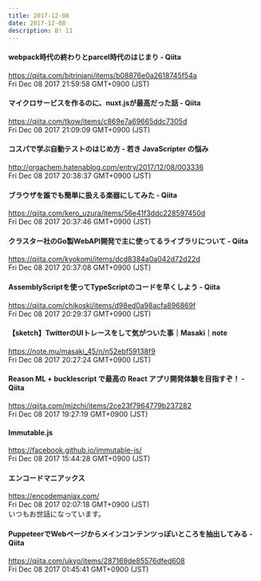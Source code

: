 ```yaml
---
title: 2017-12-08
date: 2017-12-08
description: B! 11
---
```


#### webpack時代の終わりとparcel時代のはじまり - Qiita
https://qiita.com/bitrinjani/items/b08876e0a2618745f54a<br>
Fri Dec 08 2017 21:59:58 GMT+0900 (JST)<br>


#### マイクロサービスを作るのに、nuxt.jsが最高だった話 - Qiita
https://qiita.com/tkow/items/c869e7a69665ddc7305d<br>
Fri Dec 08 2017 21:09:09 GMT+0900 (JST)<br>


#### コスパで学ぶ自動テストのはじめ方 - 若き JavaScripter の悩み
http://orgachem.hatenablog.com/entry/2017/12/08/003336<br>
Fri Dec 08 2017 20:38:37 GMT+0900 (JST)<br>


#### ブラウザを誰でも簡単に扱える楽器にしてみた - Qiita
https://qiita.com/kero_uzura/items/56e41f3ddc228597450d<br>
Fri Dec 08 2017 20:37:46 GMT+0900 (JST)<br>


#### クラスター社のGo製WebAPI開発で主に使ってるライブラリについて - Qiita
https://qiita.com/kyokomi/items/dcd8384a0a042d72d22d<br>
Fri Dec 08 2017 20:37:08 GMT+0900 (JST)<br>


#### AssemblyScriptを使ってTypeScriptのコードを早くしよう - Qiita
https://qiita.com/chikoski/items/d98ed0a98acfa896869f<br>
Fri Dec 08 2017 20:29:37 GMT+0900 (JST)<br>


#### 【sketch】TwitterのUIトレースをして気がついた事｜Masaki｜note
https://note.mu/masaki_45/n/n52ebf59138f9<br>
Fri Dec 08 2017 20:27:24 GMT+0900 (JST)<br>


#### Reason ML + bucklescript で最高の React アプリ開発体験を目指すぞ！ - Qiita
https://qiita.com/mizchi/items/2ce23f7964779b237282<br>
Fri Dec 08 2017 19:27:19 GMT+0900 (JST)<br>


#### Immutable.js
https://facebook.github.io/immutable-js/<br>
Fri Dec 08 2017 15:44:28 GMT+0900 (JST)<br>


#### エンコードマニアックス
https://encodemaniax.com/<br>
Fri Dec 08 2017 02:07:18 GMT+0900 (JST)<br>
いつもお世話になっています。


#### PuppeteerでWebページからメインコンテンツっぽいところを抽出してみる - Qiita
https://qiita.com/ukyo/items/287169de85576dfed608<br>
Fri Dec 08 2017 01:45:41 GMT+0900 (JST)<br>


